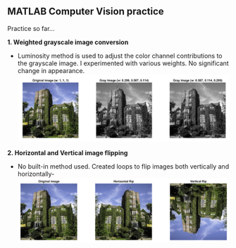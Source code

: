 MATLAB Computer Vision practice
------
Practice so far...

**1. Weighted grayscale image conversion**
- Luminosity method is used to adjust the color channel contributions to the grayscale image. I experimented with various weights. No significant change in appearance.
![Grayscale Image Conversion](output//weighted_grayscale_conversion.png)

**2. Horizontal and Vertical image flipping**
- No built-in method used. Created loops to flip images both vertically and horizontally-
![Image vertical and horizontal flip](output//flipping.png)
